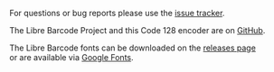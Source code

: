 
For questions or bug reports please use the [issue&nbsp;tracker](https://github.com/graphicore/librebarcode/issues).

The Libre Barcode Project and this Code 128 encoder are on [GitHub](https://github.com/graphicore/librebarcode).

The Libre Barcode fonts can be downloaded on the [releases&nbsp;page](https://github.com/graphicore/librebarcode/releases)<br />
or are available via [Google&nbsp;Fonts](https://fonts.google.com/?query=Libre+Barcode).
